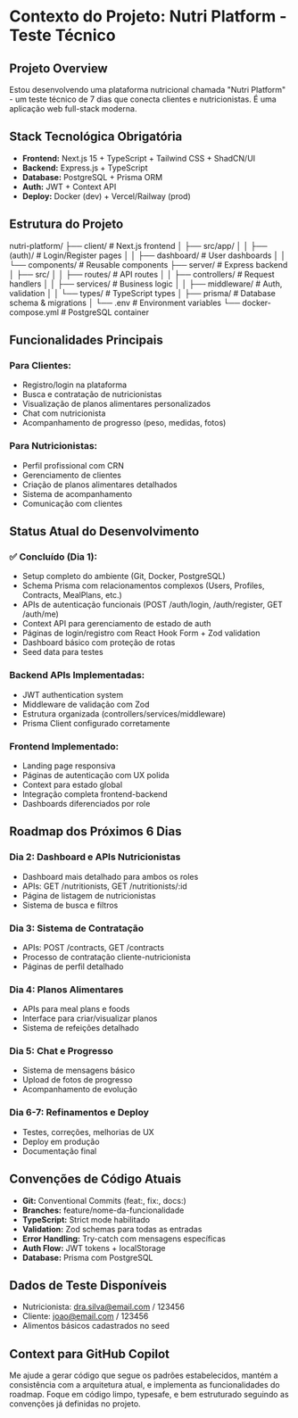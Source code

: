 # Contexto do Projeto: Nutri Platform - Teste Técnico

## Projeto Overview
Estou desenvolvendo uma plataforma nutricional chamada "Nutri Platform" - um teste técnico de 7 dias que conecta clientes e nutricionistas. É uma aplicação web full-stack moderna.

## Stack Tecnológica Obrigatória
- **Frontend:** Next.js 15 + TypeScript + Tailwind CSS + ShadCN/UI
- **Backend:** Express.js + TypeScript 
- **Database:** PostgreSQL + Prisma ORM
- **Auth:** JWT + Context API
- **Deploy:** Docker (dev) + Vercel/Railway (prod)

## Estrutura do Projeto

nutri-platform/
├── client/                 # Next.js frontend
│   ├── src/app/
│   │   ├── (auth)/         # Login/Register pages
│   │   ├── dashboard/      # User dashboards
│   │   └── components/     # Reusable components
├── server/                 # Express backend
│   ├── src/
│   │   ├── routes/         # API routes
│   │   ├── controllers/    # Request handlers
│   │   ├── services/       # Business logic
│   │   ├── middleware/     # Auth, validation
│   │   └── types/          # TypeScript types
│   ├── prisma/            # Database schema & migrations
│   └── .env               # Environment variables
└── docker-compose.yml     # PostgreSQL container

## Funcionalidades Principais

### Para Clientes:
- Registro/login na plataforma
- Busca e contratação de nutricionistas
- Visualização de planos alimentares personalizados
- Chat com nutricionista
- Acompanhamento de progresso (peso, medidas, fotos)

### Para Nutricionistas:
- Perfil profissional com CRN
- Gerenciamento de clientes
- Criação de planos alimentares detalhados
- Sistema de acompanhamento
- Comunicação com clientes

## Status Atual do Desenvolvimento

### ✅ Concluído (Dia 1):
- Setup completo do ambiente (Git, Docker, PostgreSQL)
- Schema Prisma com relacionamentos complexos (Users, Profiles, Contracts, MealPlans, etc.)
- APIs de autenticação funcionais (POST /auth/login, /auth/register, GET /auth/me)
- Context API para gerenciamento de estado de auth
- Páginas de login/registro com React Hook Form + Zod validation
- Dashboard básico com proteção de rotas
- Seed data para testes

### Backend APIs Implementadas:
- JWT authentication system
- Middleware de validação com Zod
- Estrutura organizada (controllers/services/middleware)
- Prisma Client configurado corretamente

### Frontend Implementado:
- Landing page responsiva
- Páginas de autenticação com UX polida
- Context para estado global
- Integração completa frontend-backend
- Dashboards diferenciados por role

## Roadmap dos Próximos 6 Dias

### Dia 2: Dashboard e APIs Nutricionistas
- Dashboard mais detalhado para ambos os roles
- APIs: GET /nutritionists, GET /nutritionists/:id
- Página de listagem de nutricionistas
- Sistema de busca e filtros

### Dia 3: Sistema de Contratação
- APIs: POST /contracts, GET /contracts
- Processo de contratação cliente-nutricionista
- Páginas de perfil detalhado

### Dia 4: Planos Alimentares
- APIs para meal plans e foods
- Interface para criar/visualizar planos
- Sistema de refeições detalhado

### Dia 5: Chat e Progresso
- Sistema de mensagens básico
- Upload de fotos de progresso
- Acompanhamento de evolução

### Dia 6-7: Refinamentos e Deploy
- Testes, correções, melhorias de UX
- Deploy em produção
- Documentação final

## Convenções de Código Atuais
- **Git:** Conventional Commits (feat:, fix:, docs:)
- **Branches:** feature/nome-da-funcionalidade
- **TypeScript:** Strict mode habilitado
- **Validation:** Zod schemas para todas as entradas
- **Error Handling:** Try-catch com mensagens específicas
- **Auth Flow:** JWT tokens + localStorage
- **Database:** Prisma com PostgreSQL

## Dados de Teste Disponíveis
- Nutricionista: dra.silva@email.com / 123456
- Cliente: joao@email.com / 123456
- Alimentos básicos cadastrados no seed

## Context para GitHub Copilot
Me ajude a gerar código que segue os padrões estabelecidos, mantém a consistência com a arquitetura atual, e implementa as funcionalidades do roadmap. Foque em código limpo, typesafe, e bem estruturado seguindo as convenções já definidas no projeto.